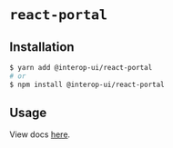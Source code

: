 # `react-portal`

## Installation

```sh
$ yarn add @interop-ui/react-portal
# or
$ npm install @interop-ui/react-portal
```

## Usage

View docs [here](https://radix-ui.com/primitives/docs/utilities/portal).
